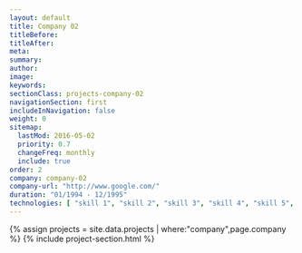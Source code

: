 ```yaml
---
layout: default
title: Company 02
titleBefore:
titleAfter:
meta:
summary:
author:
image:
keywords:
sectionClass: projects-company-02
navigationSection: first
includeInNavigation: false
weight: 0
sitemap:
  lastMod: 2016-05-02
  priority: 0.7
  changeFreq: monthly
  include: true
order: 2
company: company-02
company-url: "http://www.google.com/"
duration: "01/1994 - 12/1995"
technologies: [ "skill 1", "skill 2", "skill 3", "skill 4", "skill 5", "skill 6", "skill 7", "skill 8", "skill 9", "skill 10" ]
---
```


{% assign projects = site.data.projects | where:"company",page.company %}
{% include project-section.html %}
